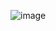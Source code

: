 ![image](https://github.com/SalamatinVV/Vivado/assets/90028475/274f63cb-5e64-4812-a0af-9393ca5c4599)
